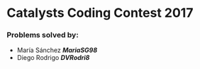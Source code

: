 # Catalysts Coding Contest 2017
### Problems solved by:
- María Sánchez ***MariaSG98*** 
- Diego Rodrigo ***DVRodri8***

